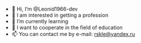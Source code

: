 - 👋 Hi, I’m @Leonid1966-dev
- 👀 I am interested in getting a profession
- 🌱 I’m currently learning
- 💞️ I want to cooperate in the field of education 
- 📫 You can contact me by e-mail: rskle@yandex.ru


<!---
Leonid1966-dev/Leonid1966-dev is a ✨ special ✨ repository because its `README.md` (this file) appears on your GitHub profile.
You can click the Preview link to take a look at your changes.
--->

